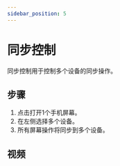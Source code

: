 ```yaml
---
sidebar_position: 5
---
```

# 同步控制

同步控制用于控制多个设备的同步操作。

## 步骤

1. 点击打开1个手机屏幕。
2. 在左侧选择多个设备。
3. 所有屏幕操作将同步到多个设备。

## 视频



